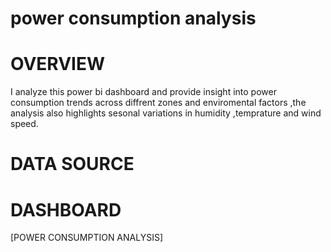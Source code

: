 # power consumption analysis 
# OVERVIEW 
I analyze this power bi dashboard and provide insight into power consumption trends across diffrent zones and enviromental factors ,the analysis also highlights sesonal variations in humidity ,temprature and wind speed.

# DATA SOURCE

# DASHBOARD 
[POWER CONSUMPTION ANALYSIS]

